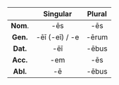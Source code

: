 ||Singular|Plural|
|:--:|:--:|:--:|
|**Nom**.|-ēs|-ēs|
|**Gen.**|-ēī (-eī) / -e|-ērum|
|**Dat.**|-ēī|-ēbus|
|**Acc.**|-em|-ēs|
|**Abl.**|-ē|-ēbus|

